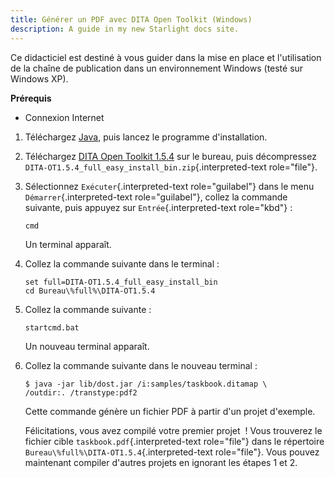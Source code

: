 ```yaml
---
title: Générer un PDF avec DITA Open Toolkit (Windows)
description: A guide in my new Starlight docs site.
---
```


Ce didacticiel est destiné à vous guider dans la mise en place et
l\'utilisation de la chaîne de publication dans un environnement Windows
(testé sur Windows XP).

**Prérequis**

-   Connexion Internet

1.  Téléchargez [Java](), puis lancez le programme d\'installation.

2.  Téléchargez [DITA Open Toolkit 1.5.4]() sur le bureau, puis
    décompressez
    `DITA-OT1.5.4_full_easy_install_bin.zip`{.interpreted-text
    role="file"}.

3.  Sélectionnez `Exécuter`{.interpreted-text role="guilabel"} dans le
    menu `Démarrer`{.interpreted-text role="guilabel"}, collez la
    commande suivante, puis appuyez sur `Entrée`{.interpreted-text
    role="kbd"} :

    ``` console
    cmd
    ```

    Un terminal apparaît.

4.  Collez la commande suivante dans le terminal :

    ``` console
    set full=DITA-OT1.5.4_full_easy_install_bin
    cd Bureau\%full%\DITA-OT1.5.4
    ```

5.  Collez la commande suivante :

    ``` console
    startcmd.bat
    ```

    Un nouveau terminal apparaît.

6.  Collez la commande suivante dans le nouveau terminal :

    ``` console
    $ java -jar lib/dost.jar /i:samples/taskbook.ditamap \
    /outdir:. /transtype:pdf2
    ```

    Cette commande génère un fichier PDF à partir d\'un projet
    d\'exemple.

    Félicitations, vous avez compilé votre premier projet  ! Vous
    trouverez le fichier cible `taskbook.pdf`{.interpreted-text
    role="file"} dans le répertoire
    `Bureau\%full%\DITA-OT1.5.4`{.interpreted-text role="file"}. Vous
    pouvez maintenant compiler d\'autres projets en ignorant les étapes
    1 et 2.
